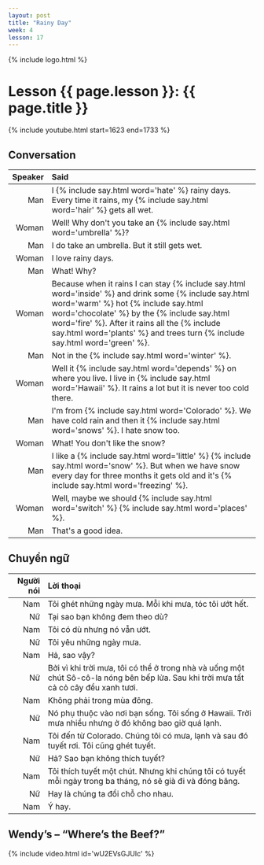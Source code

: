 ```yaml
---
layout: post
title: "Rainy Day"
week: 4
lesson: 17
---
```


{% include logo.html %}

# Lesson {{ page.lesson }}: {{ page.title }}

{% include youtube.html start=1623 end=1733 %}

## Conversation

Speaker | Said
---: | :---
Man | I {% include say.html word='hate' %} rainy days. Every time it rains, my {% include say.html word='hair' %} gets all wet.
Woman | Well! Why don't you take an {% include say.html word='umbrella' %}?
Man | I do take an umbrella. But it still gets wet.
Woman | I love rainy days.
Man | What! Why?
Woman | Because when it rains I can stay {% include say.html word='inside' %} and drink some {% include say.html word='warm' %} hot {% include say.html word='chocolate' %} by the {% include say.html word='fire' %}. After it rains all the {% include say.html word='plants' %} and trees turn {% include say.html word='green' %}.
Man | Not in the {% include say.html word='winter' %}.
Woman | Well it {% include say.html word='depends' %} on where you live. I live in {% include say.html word='Hawaii' %}. It rains a lot but it is never too cold there.
Man | I'm from {% include say.html word='Colorado' %}. We have cold rain and then it {% include say.html word='snows' %}. I hate snow too.
Woman | What! You don't like the snow?
Man | I like a {% include say.html word='little' %} {% include say.html word='snow' %}. But when we have snow every day for three months it gets old and it's {% include say.html word='freezing' %}.
Woman | Well, maybe we should {% include say.html word='switch' %} {% include say.html word='places' %}.
Man | That's a good idea.

## Chuyển ngữ

Người nói | Lời thoại
---: | :---
Nam | Tôi ghét những ngày mưa. Mỗi khi mưa, tóc tôi ướt hết.
Nữ | Tại sao bạn không đem theo dù?
Nam | Tôi có dù nhưng nó vẫn ướt.
Nữ | Tôi yêu những ngày mưa.
Nam | Hả, sao vậy?
Nữ | Bởi vì khi trời mưa, tôi có thể ở trong nhà và uống một chút Sô-cô-la nóng bên bếp lửa. Sau khi trời mưa tất cả cỏ cây đều xanh tươi.
Nam | Không phải trong mùa đông.
Nữ | Nó phụ thuộc vào nơi bạn sống. Tôi sống ở Hawaii. Trời mưa nhiều nhưng ở đó không bao giờ quá lạnh.
Nam | Tôi đến từ Colorado. Chúng tôi có mưa, lạnh và sau đó tuyết rơi. Tôi cũng ghét tuyết.
Nữ | Hả? Sao bạn không thích tuyết?
Nam | Tôi thích tuyết một chút. Nhưng khi chúng tôi có tuyết mỗi ngày trong ba tháng, nó sẽ già đi và đóng băng.
Nữ | Hay là chúng ta đổi chỗ cho nhau.
Nam | Ý hay.

## Wendy’s – “Where’s the Beef?”

{% include video.html id='wU2EVsGJUIc' %}
